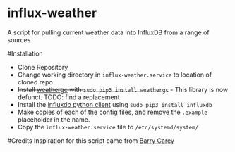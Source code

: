 # influx-weather
A script for pulling current weather data into InfluxDB from a range of sources

#Installation
- Clone Repository
- Change working directory in `influx-weather.service` to location of cloned repo
- ~~Install [weathergc](https://github.com/jschnurr/weathergc) with `sudo pip3 install weathergc`~~ - This library is now defunct. TODO: find a replacement
- Install the [influxdb python client](https://github.com/influxdata/influxdb-python) using `sudo pip3 install influxdb`
- Make copies of each of the config files, and remove the `.example` placeholder in the name.
- Copy the `influx-weather.service` file to `/etc/systemd/system/`


#Credits
Inspiration for this script came from [Barry Carey](https://github.com/barrycarey/Plex-Data-Collector-For-InfluxDB)
